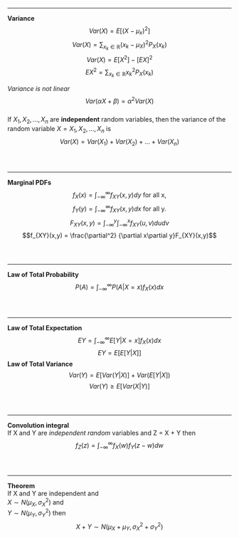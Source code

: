 ___
**Variance**  
$$Var(X) = E[(X - \mu_x)^2]$$
$$Var(X) = \sum_{x_k\in\mathbb{R}}(x_k - \mu_X)^2P_X(x_k)$$
$$Var(X) = E[X^2] - [EX]^2$$
$$EX^2 = \sum_{x_k\in\mathbb{R}}x_k^2P_X(x_k)$$

*Variance is not linear*  
$$Var(\alpha X + \beta) = \alpha^2Var(X)$$  
If $X_1, X_2,..., X_n$ are **independent** random variables, then the variance of the random variable $X =  X_1, X_2,..., X_n$ is
$$Var(X) = Var(X_1) + Var(X_2) +...+ Var(X_n)$$
<br> </br>

___
**Marginal PDFs**  
$$f_X(x) = \int_{-\infty}^{\infty}f_{XY}(x,y)dy \text{ for all x,}$$
$$f_Y(y) = \int_{-\infty}^{\infty}f_{XY}(x,y)dx \text{ for all y.}$$
$$F_{XY}(x,y) = \int_{-\infty}^y\int_{-\infty}^xf_{XY}(u,v)dudv$$
$$f_{XY}(x,y) = \frac{\partial^2} {\partial x\partial y}F_{XY}(x,y)$$
<br> </br>

___
**Law of Total Probability**  
$$P(A) = \int_{-\infty}^{\infty}P(A|X = x) f_X(x) dx$$
<br> </br>

___
**Law of Total Expectation**  
$$EY = \int_{-\infty}^{\infty}E[Y|X = x]f_X(x)dx$$
$$EY = E [E [Y|X] ]$$
**Law of Total Variance**
$$Var(Y) = E[Var(Y|X)] + Var(E[Y|X])$$
$$Var(Y) \geq E[Var(X|Y)]$$
<br> </br>

___
**Convolution integral**  
If X and Y are *independent random* variables and Z = X + Y then
$$f_Z(z) = \int_{-\infty}^{\infty}f_X(w)f_Y(z-w)dw$$
<br> </br>

___
**Theorem**  
If X and Y are independent and  
$X \sim N(\mu_X,\sigma_X^2)$ and  
$Y \sim N(\mu_Y,\sigma_Y^2)$ then  
$$X + Y \sim N(\mu_X + \mu_Y, \sigma_X^2 + \sigma_Y^2)$$
<br> </br>
